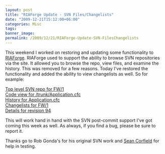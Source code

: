 ```yaml
---
layout: post
title: "RIAForge Update - SVN Files/Changelists"
date: "2009-12-21T15:12:00+06:00"
categories: Misc 
tags: 
banner_image: 
permalink: /2009/12/21/RIAForge-Update-SVN-FilesChangelists
---
```


This weekend I worked on restoring and updating some functionality to <a href="http://www.riaforge.org">RIAForge</a>. RIAForge used to support the ability to browse SVN repositories via the site. It allowed you to browse the repo, view files, and examine the history. This was removed for a few reasons. Today I've restored the functionality and added the ability to view changelists as well. So for example:

<a href="http://fw1.riaforge.org/index.cfm?event=page.svnbrowse">Top level SVN repo for FW/1</a><br/>
<a href="http://fw1.riaforge.org/index.cfm?event=page.svnview&path=/trunk&file=Application.cfc">Code view for /trunk/Application.cfc</a><br/>
<a href="http://fw1.riaforge.org/index.cfm?event=page.svnhistory&file=Application.cfc&path=/trunk">History for Application.cfc</a><br/>
<a href="http://fw1.riaforge.org/index.cfm?event=page.svnchangelists">Changelists for FW/1</a><br/>
<a href="http://fw1.riaforge.org/index.cfm?event=page.svnchangelist&revision=94">Details for revision 94</a><br/>

This will work hand in hand with the SVN post-commit support I've got coming this week as well. As always, if you find a bug, please be sure to report it. 

Thanks go to Rob Gonda's for his original SVN work and <a href="http://www.corfield.org">Sean Corfield</a> for help in testing.